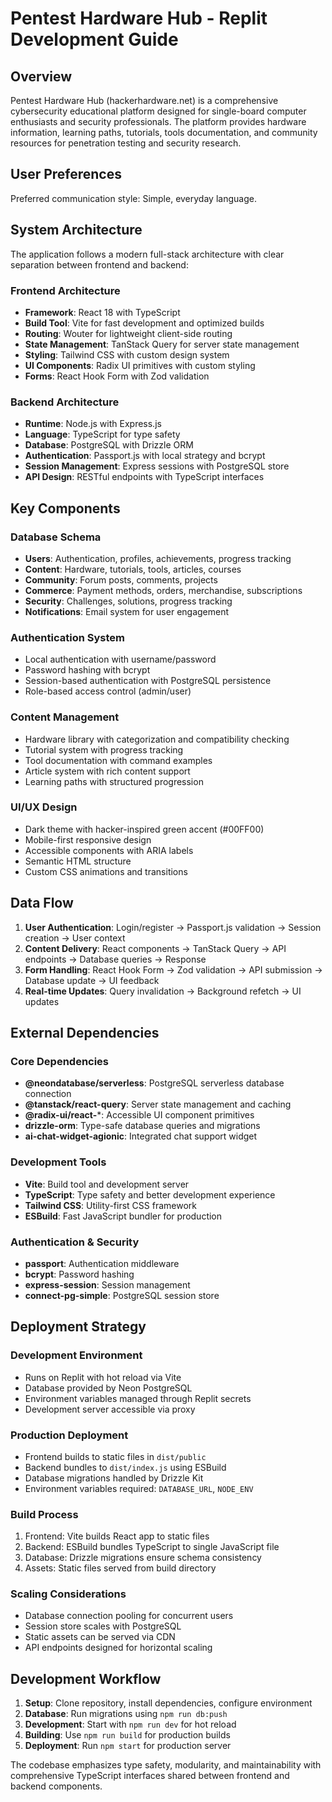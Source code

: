 # Pentest Hardware Hub - Replit Development Guide

## Overview

Pentest Hardware Hub (hackerhardware.net) is a comprehensive cybersecurity educational platform designed for single-board computer enthusiasts and security professionals. The platform provides hardware information, learning paths, tutorials, tools documentation, and community resources for penetration testing and security research.

## User Preferences

Preferred communication style: Simple, everyday language.

## System Architecture

The application follows a modern full-stack architecture with clear separation between frontend and backend:

### Frontend Architecture
- **Framework**: React 18 with TypeScript
- **Build Tool**: Vite for fast development and optimized builds
- **Routing**: Wouter for lightweight client-side routing
- **State Management**: TanStack Query for server state management
- **Styling**: Tailwind CSS with custom design system
- **UI Components**: Radix UI primitives with custom styling
- **Forms**: React Hook Form with Zod validation

### Backend Architecture
- **Runtime**: Node.js with Express.js
- **Language**: TypeScript for type safety
- **Database**: PostgreSQL with Drizzle ORM
- **Authentication**: Passport.js with local strategy and bcrypt
- **Session Management**: Express sessions with PostgreSQL store
- **API Design**: RESTful endpoints with TypeScript interfaces

## Key Components

### Database Schema
- **Users**: Authentication, profiles, achievements, progress tracking
- **Content**: Hardware, tutorials, tools, articles, courses
- **Community**: Forum posts, comments, projects
- **Commerce**: Payment methods, orders, merchandise, subscriptions
- **Security**: Challenges, solutions, progress tracking
- **Notifications**: Email system for user engagement

### Authentication System
- Local authentication with username/password
- Password hashing with bcrypt
- Session-based authentication with PostgreSQL persistence
- Role-based access control (admin/user)

### Content Management
- Hardware library with categorization and compatibility checking
- Tutorial system with progress tracking
- Tool documentation with command examples
- Article system with rich content support
- Learning paths with structured progression

### UI/UX Design
- Dark theme with hacker-inspired green accent (#00FF00)
- Mobile-first responsive design
- Accessible components with ARIA labels
- Semantic HTML structure
- Custom CSS animations and transitions

## Data Flow

1. **User Authentication**: Login/register → Passport.js validation → Session creation → User context
2. **Content Delivery**: React components → TanStack Query → API endpoints → Database queries → Response
3. **Form Handling**: React Hook Form → Zod validation → API submission → Database update → UI feedback
4. **Real-time Updates**: Query invalidation → Background refetch → UI updates

## External Dependencies

### Core Dependencies
- **@neondatabase/serverless**: PostgreSQL serverless database connection
- **@tanstack/react-query**: Server state management and caching
- **@radix-ui/react-***: Accessible UI component primitives
- **drizzle-orm**: Type-safe database queries and migrations
- **ai-chat-widget-agionic**: Integrated chat support widget

### Development Tools
- **Vite**: Build tool and development server
- **TypeScript**: Type safety and better development experience
- **Tailwind CSS**: Utility-first CSS framework
- **ESBuild**: Fast JavaScript bundler for production

### Authentication & Security
- **passport**: Authentication middleware
- **bcrypt**: Password hashing
- **express-session**: Session management
- **connect-pg-simple**: PostgreSQL session store

## Deployment Strategy

### Development Environment
- Runs on Replit with hot reload via Vite
- Database provided by Neon PostgreSQL
- Environment variables managed through Replit secrets
- Development server accessible via proxy

### Production Deployment
- Frontend builds to static files in `dist/public`
- Backend bundles to `dist/index.js` using ESBuild
- Database migrations handled by Drizzle Kit
- Environment variables required: `DATABASE_URL`, `NODE_ENV`

### Build Process
1. Frontend: Vite builds React app to static files
2. Backend: ESBuild bundles TypeScript to single JavaScript file
3. Database: Drizzle migrations ensure schema consistency
4. Assets: Static files served from build directory

### Scaling Considerations
- Database connection pooling for concurrent users
- Session store scales with PostgreSQL
- Static assets can be served via CDN
- API endpoints designed for horizontal scaling

## Development Workflow

1. **Setup**: Clone repository, install dependencies, configure environment
2. **Database**: Run migrations using `npm run db:push`
3. **Development**: Start with `npm run dev` for hot reload
4. **Building**: Use `npm run build` for production builds
5. **Deployment**: Run `npm start` for production server

The codebase emphasizes type safety, modularity, and maintainability with comprehensive TypeScript interfaces shared between frontend and backend components.